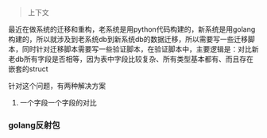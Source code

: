 > 上下文

最近在做系统的迁移和重构，老系统是用python代码构建的，新系统是用golang构建的，所以就涉及到老系统db到新系统db的数据迁移，所以需要写一些迁移脚本，同时针对迁移脚本需要写一些验证脚本，在验证脚本中，主要逻辑是：对比新老db所有字段是否相等，因为表中字段比较复杂、所有类型基本都有、而且存在嵌套的struct

针对这个问题，有两种解决方案

1. 一个字段一个字段的对比





### golang反射包





